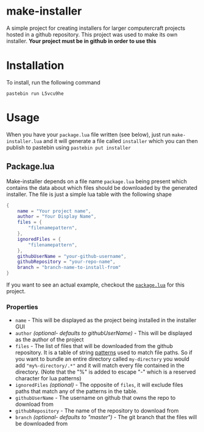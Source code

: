# make-installer

A simple project for creating installers for larger computercraft projects hosted in a github repository. This project was used to make its own installer. **Your project must be in github in order to use this**

# Installation

To install, run the following command

`pastebin run L5vcu9he`

# Usage

When you have your `package.lua` file written (see below), just run `make-installer.lua` and it will generate a file called `installer` which you can then publish to pastebin using `pastebin put installer`

## Package.lua

Make-installer depends on a file name `package.lua` being present which contains the data about which files should be downloaded by the generated installer. The file is just a simple lua table with the following shape

```lua
{
	name = "Your project name",
	author = "Your Display Name",
	files = {
		"filenamepattern",
	},
	ignoredFiles = {
		"filenamepattern",
	},
	githubUserName = "your-github-username",
	githubRepository = "your-repo-name",
	branch = "branch-name-to-install-from"
}
```

If you want to see an actual example, checkout the [`package.lua`](./package.lua) for this project.

### Properties

* `name` - This will be displayed as the project being installed in the installer GUI
* `author` *(optional- defaults to githubUserName)* - This will be displayed as the author of the project
* `files` - The list of files that will be downloaded from the github repository. It is a table of string [patterns](https://www.lua.org/pil/20.2.html) used to match file paths. So if you want to bundle an entire directory called `my-directory` you would add `"my%-directory/.*"` and it will match every file contained in the directory. (Note that the "%" is added to escape "-" which is a reserved character for lua patterns)
* `ignoredFiles` *(optional)* - The opposite of `files`, it will exclude files paths that match any of the patterns in the table.
* `githubUserName` - The username on github that owns the repo to download from
* `githubRepository` - The name of the repository to download from
* `branch` *(optional- defaults to "master")* - The git branch that the files will be downloaded from
